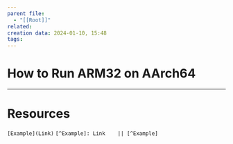 ```yaml
---
parent file:
  - "[[Root]]"
related: 
creation data: 2024-01-10, 15:48
tags:
---
```

# How to Run ARM32 on AArch64





---
# Resources
 `[Example](Link)`
 `[^Example]: Link    || [^Example]`
 
